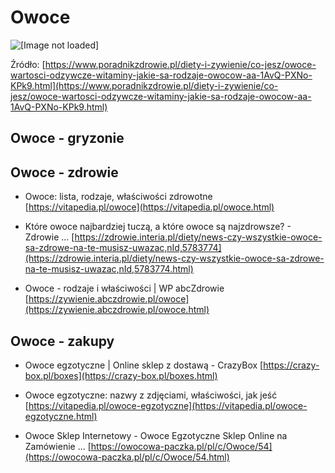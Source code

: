 # Owoce
![[Image not loaded]](https://cdn.galleries.smcloud.net/t/galleries/gf-pRx2-Mt3M-a52w_owoce-wartosci-odzywcze-witaminy-jakie-sa-rodzaje-owocow-1920x1080-nocrop.jpg)

Źródło: [https://www.poradnikzdrowie.pl/diety-i-zywienie/co-jesz/owoce-wartosci-odzywcze-witaminy-jakie-sa-rodzaje-owocow-aa-1AvQ-PXNo-KPk9.html](https://www.poradnikzdrowie.pl/diety-i-zywienie/co-jesz/owoce-wartosci-odzywcze-witaminy-jakie-sa-rodzaje-owocow-aa-1AvQ-PXNo-KPk9.html)

## Owoce - gryzonie
## Owoce - zdrowie
* Owoce: lista, rodzaje, właściwości zdrowotne
[https://vitapedia.pl/owoce](https://vitapedia.pl/owoce.html)

* Które owoce najbardziej tuczą, a które owoce są najzdrowsze? - Zdrowie ...
[https://zdrowie.interia.pl/diety/news-czy-wszystkie-owoce-sa-zdrowe-na-te-musisz-uwazac,nId,5783774](https://zdrowie.interia.pl/diety/news-czy-wszystkie-owoce-sa-zdrowe-na-te-musisz-uwazac,nId,5783774.html)

* Owoce - rodzaje i właściwości | WP abcZdrowie
[https://zywienie.abczdrowie.pl/owoce](https://zywienie.abczdrowie.pl/owoce.html)

## Owoce - zakupy
* Owoce egzotyczne | Online sklep z dostawą - CrazyBox
[https://crazy-box.pl/boxes](https://crazy-box.pl/boxes.html)

* Owoce egzotyczne: nazwy z zdjęciami, właściwości, jak jeść
[https://vitapedia.pl/owoce-egzotyczne](https://vitapedia.pl/owoce-egzotyczne.html)

* Owoce Sklep Internetowy - Owoce Egzotyczne Sklep Online na Zamówienie ...
[https://owocowa-paczka.pl/pl/c/Owoce/54](https://owocowa-paczka.pl/pl/c/Owoce/54.html)

